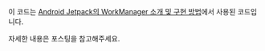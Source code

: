 이 코드는 [Android Jetpack의 WorkManager 소개 및 구현 방법](https://codechacha.com/ko/android-jetpack-workmanager/)에서 사용된 코드입니다.

자세한 내용은 포스팅을 참고해주세요.
